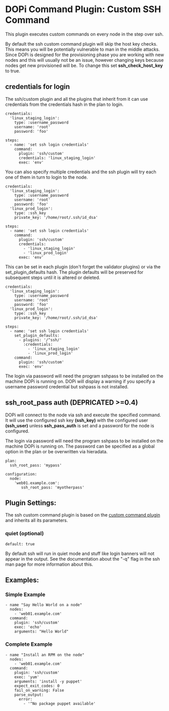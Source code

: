 # DOPi Command Plugin: Custom SSH Command

This plugin executes custom commands on every node in the step over ssh.

By default the ssh custom command plugin will skip the host key checks. This
means you will be potentially vulnerable to man in the middle attacks. Since
DOPi is designed for the provisioning phase you are working with new nodes and
this will usually not be an issue, however changing keys because nodes get
new provisioned will be. To change this set **ssh_check_host_key** to true.

## credentials for login

The ssh/custom plugin and all the plugins that inherit from it can use
credentials from the credentials hash in the plan to login.

    credentials:
      'linux_staging_login':
        type: :username_password
        username: 'root'
        password: 'foo'

    steps:
      - name: 'set ssh login credentials'
        command:
          plugin: 'ssh/custom'
          credentials: 'linux_staging_login'
          exec: 'env'

You can also specify multiple credentials and the ssh plugin will try each one
of them in turn to login to the node.

    credentials:
      'linux_staging_login':
        type: :username_password
        username: 'root'
        password: 'foo'
      'linux_prod_login':
        type: :ssh_key
        private_key: '/home/root/.ssh/id_dsa'

    steps:
      - name: 'set ssh login credentials'
        command:
          plugin: 'ssh/custom'
          credentials:
            - 'linux_staging_login'
            - 'linux_prod_login'
          exec: 'env'

This can be set in each plugin (don't forget the validator plugins) or via
the set_plugin_defaults hash. The plugin defaults will be preserved for
subsequent steps until it is altered or deleted.

    credentials:
      'linux_staging_login':
        type: :username_password
        username: 'root'
        password: 'foo'
      'linux_prod_login':
        type: :ssh_key
        private_key: '/home/root/.ssh/id_dsa'

    steps:
      - name: 'set ssh login credentials'
        set_plugin_defaults:
          - plugins: '/^ssh/'
            :credentials:
              - 'linux_staging_login'
              - 'linux_prod_login'
        command:
          plugin: 'ssh/custom'
          exec: 'env'

The login via password will need the program sshpass to be installed on the
machine DOPi is running on. DOPi will display a warning if you specify a
username password credential but sshpass is not installed.

## ssh_root_pass auth (DEPRICATED >=0.4)

DOPi will connect to the node via ssh and execute the specified command.
It will use the configured ssh key **(ssh_key)** with the configured user
**(ssh_user)** unless **ssh_pass_auth** is set and a password for the node
is configured.

The login via password will need the program sshpass to be installed on the
machine DOPi is running on. The password can be specified as a global option
in the plan or be overwritten via hieradata.

    plan:
      ssh_root_pass: 'mypass'

    configuration:
      node:
        'web01.example.com':
           ssh_root_pass: 'myotherpass'

## Plugin Settings:

The ssh custom command plugin is based on the [custom command plugin](doc/plugins/custom.md)
and inherits all its parameters.

### quiet (optional)

`default: true`

By default ssh will run in quiet mode and stuff like login banners will not
appear in the output. See the documentation about the "-q" flag in the ssh
man page for more information about this.

## Examples:

### Simple Example

    - name "Say Hello World on a node"
      nodes:
        - 'web01.example.com'
      command:
        plugin: 'ssh/custom'
        exec: 'echo'
        arguments: "Hello World"

### Complete Example

    - name "Install an RPM on the node"
      nodes:
        - 'web01.example.com'
      command:
        plugin: 'ssh/custom'
        exec: 'yum'
        arguments: 'install -y puppet'
        expect_exit_codes: 0
        fail_on_warning: False
        parse_output:
          error:
            - '^No package puppet available'
